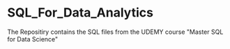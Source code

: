 # SQL_For_Data_Analytics
The Repositiry contains the SQL files from the UDEMY course "Master SQL for Data Science"
